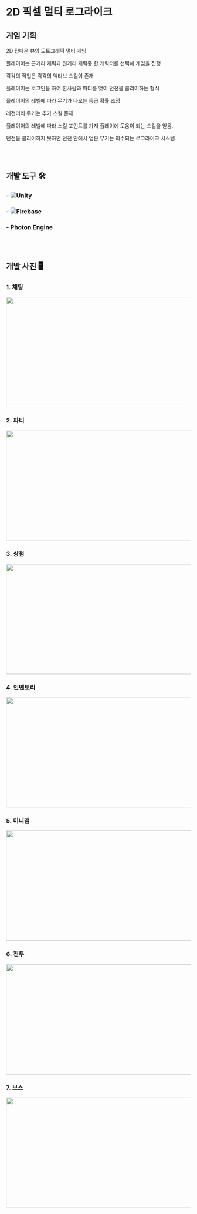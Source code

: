 # 2D 픽셀 멀티 로그라이크

## 게임 기획

2D 탑다운 뷰의 도트그래픽 멀티 게임

플레이어는 근거리 캐릭과 원거리 캐릭중 한 캐릭터를 선택해 게임을 진행

각각의 직업은 각각의 액티브 스킬이 존재

플레이어는 로그인을 하여 한사람과 파티를 맺어 던전을 클리어하는 형식

플레이어의 레벨에 따라 무기가 나오는 등급 확률 조정

레전더리 무기는 추가 스킬 존재.

플레이어의 레벨에 따라 스킬 포인트를 가져 플레이에 도움이 되는 스킬을 얻음.

던전을 클리어하지 못하면 던전 안에서 얻은 무기는 회수되는 로그라이크 시스템


<br><br>

## 개발 도구 🛠️
### - ![Unity](https://img.shields.io/badge/unity-%23000000.svg?style=for-the-badge&logo=unity&logoColor=white) 
### - ![Firebase](https://img.shields.io/badge/firebase-a08021?style=for-the-badge&logo=firebase&logoColor=ffcd34)
### - Photon Engine

<br><br>

## 개발 사진 🖥️
### 1. 채팅
<img src="https://github.com/akstjd31/2D_PixelRPG/assets/18045821/e76efd71-d2c4-4c6a-9fb7-9c96f9d50b04.png" width="600px" height="300px"><br>

### 2. 파티
<img src="https://github.com/akstjd31/2D_PixelRPG/assets/18045821/0eb9d052-40dc-4f81-babd-b9c22a6101ee.png" width="600px" height="300px"><br>

### 3. 상점
<img src="https://github.com/akstjd31/2D_PixelRPG/assets/18045821/310bedda-0d47-481a-aeeb-15b2a4b0e8ba.png" width="600px" height="300px"><br>

### 4. 인벤토리
<img src="https://github.com/akstjd31/2D_PixelRPG/assets/18045821/1b09f15f-01f7-498f-ae52-466287d4736f.png" width="600px" height="300px"><br>

### 5. 미니맵
<img src="https://github.com/akstjd31/2D_PixelRPG/assets/18045821/8b028ecd-ebc3-4234-8139-56ba79abfafc.png" width="600px" height="300px"><br>

### 6. 전투
<img src="https://github.com/akstjd31/2D_PixelRPG/assets/18045821/baf53c9e-537b-46dc-9fee-7b8a3744c362.png" width="600px" height="300px"><br>

### 7. 보스
<img src="https://github.com/akstjd31/2D_PixelRPG/assets/18045821/545da7c6-9a12-4c91-9317-ce5fbfeab7d6.png" width="600px" height="300px"><br>

<br><br>




